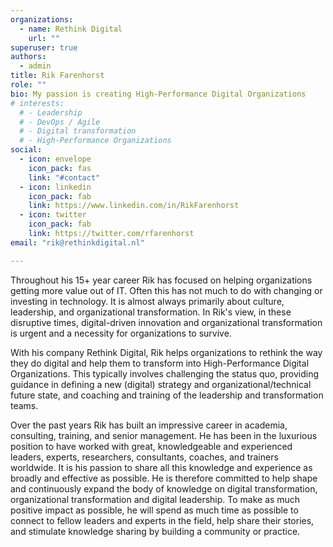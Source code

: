 ```yaml
---
organizations:
  - name: Rethink Digital
    url: ""
superuser: true
authors:
  - admin
title: Rik Farenhorst
role: ""
bio: My passion is creating High-Performance Digital Organizations
# interests:
  # - Leadership
  # - DevOps / Agile
  # - Digital transformation
  # - High-Performance Organizations
social:
  - icon: envelope
    icon_pack: fas
    link: "#contact"
  - icon: linkedin
    icon_pack: fab
    link: https://www.linkedin.com/in/RikFarenhorst
  - icon: twitter
    icon_pack: fab
    link: https://twitter.com/rfarenhorst
email: "rik@rethinkdigital.nl"

---
```


Throughout his 15+ year career Rik has focused on helping organizations getting more value out of IT. Often this has not much to do with changing or investing in technology. It is almost always primarily about culture, leadership, and organizational transformation. In Rik's view, in these disruptive times, digital-driven innovation and organizational transformation is urgent and a necessity for organizations to survive. 

With his company Rethink Digital, Rik helps organizations to rethink the way they do digital and help them to transform into High-Performance Digital Organizations. This typically involves challenging the status quo, providing guidance in defining a new (digital) strategy and organizational/technical future state, and coaching and training of the leadership and transformation teams.

Over the past years Rik has built an impressive career in academia, consulting, training, and senior management. He has been in the luxurious position to have worked with great, knowledgeable and experienced leaders, experts, researchers, consultants, coaches, and trainers worldwide. It is his passion to share all this knowledge and experience as broadly and effective as possible. He is therefore committed to help shape and continuously expand the body of knowledge on digital transformation, organizational transformation and digital leadership. To make as much positive impact as possible, he will spend as much time as possible to connect to fellow leaders and experts in the field, help share their stories, and stimulate knowledge sharing by building a community or practice.






